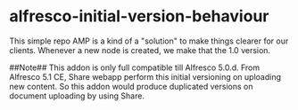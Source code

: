# alfresco-initial-version-behaviour

This simple repo AMP is a kind of a "solution" to make things clearer for our clients. Whenever a new node is created, we make that the 1.0 version. 

##Note##
This addon is only full compatible till Alfresco 5.0.d. From Alfresco 5.1 CE, Share webapp perform this initial versioning on uploading new content. So this addon would produce duplicated versions on document uploading by using Share.
